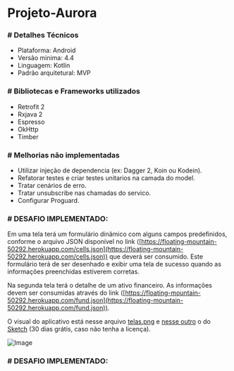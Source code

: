 # Projeto-Aurora

### # Detalhes Técnicos
- Plataforma: Android
- Versão minima: 4.4
- Linguagem: Kotlin
- Padrão arquitetural: MVP

### # Bibliotecas e Frameworks utilizados
- Retrofit 2
- Rxjava 2
- Espresso
- OkHttp
- Timber

### # Melhorias não implementadas
- Utilizar injeção de dependencia (ex: Dagger 2, Koin ou Kodein).
- Refatorar testes e criar testes unitarios na camada do model.
- Tratar cenários de erro.
- Tratar unsubscribe nas chamadas do servico.
- Configurar Proguard.


### # DESAFIO IMPLEMENTADO:

Em uma tela terá um formulário dinâmico com alguns campos predefinidos, conforme o arquivo JSON disponível no link ([https://floating-mountain-50292.herokuapp.com/cells.json](https://floating-mountain-50292.herokuapp.com/cells.json)) que deverá
  ser consumido. Este formulário terá de ser desenhado e exibir uma tela de sucesso quando as informações preenchidas estiverem corretas.

Na segunda tela terá o detalhe de um ativo financeiro. As informações devem ser consumidas através do link ([https://floating-mountain-50292.herokuapp.com/fund.json](https://floating-mountain-50292.herokuapp.com/fund.json)).

O visual do aplicativo está nesse arquivo [telas.png](https://github.com/joaooomarcos/TesteAccenture/blob/master/telas.png) e [nesse outro](https://github.com/joaooomarcos/TesteAccenture/blob/master/teste_app.sketch) o do [Sketch](https://www.sketchapp.com) (30 dias grátis, caso não tenha a licença).

![Image](https://floating-mountain-50292.herokuapp.com/telas.png)


### # DESAFIO IMPLEMENTADO:
